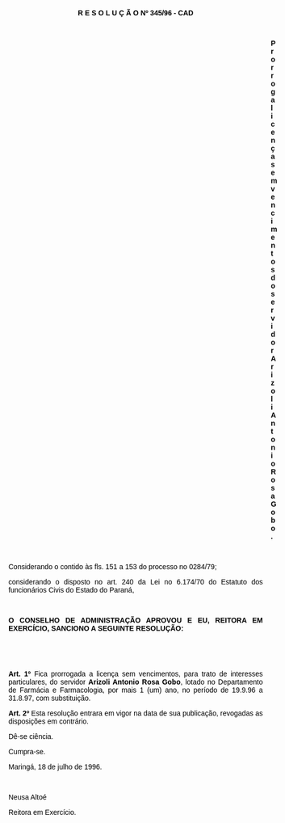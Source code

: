 <BODY TEXT="#000000">

<B><FONT FACE="Arial"><P ALIGN="CENTER">R E S O L U &Ccedil; &Atilde; O  Nº 345/96 - CAD</P>
</B><P ALIGN="JUSTIFY"></P>
<P ALIGN="JUSTIFY">&nbsp;</P><DIR>
<DIR>
<DIR>
<DIR>
<DIR>
<DIR>
<DIR>
<DIR>
<DIR>
<DIR>
<DIR>
<DIR>
<DIR>

<B><P ALIGN="JUSTIFY">Prorroga licen&ccedil;a sem vencimentos do servidor Arizoli Antonio Rosa Gobo.</P>
</B><P ALIGN="JUSTIFY"></P>
<P ALIGN="JUSTIFY">&nbsp;</P></DIR>
</DIR>
</DIR>
</DIR>
</DIR>
</DIR>
</DIR>
</DIR>
</DIR>
</DIR>
</DIR>
</DIR>
</DIR>

<P ALIGN="JUSTIFY">Considerando o contido &agrave;s fls. 151 a 153 do processo no 0284/79;</P>
<P ALIGN="JUSTIFY">considerando o disposto no art. 240 da Lei no 6.174/70 do Estatuto dos funcion&aacute;rios Civis do Estado do Paran&aacute;,</P>
<P ALIGN="JUSTIFY"></P>
<P ALIGN="JUSTIFY">&nbsp;</P>
<B><P ALIGN="JUSTIFY">O CONSELHO DE ADMINISTRA&Ccedil;&Atilde;O APROVOU E EU, REITORA EM EXERC&Iacute;CIO, SANCIONO A SEGUINTE RESOLU&Ccedil;&Atilde;O:</P>
</B><P ALIGN="JUSTIFY"></P>
<P ALIGN="JUSTIFY">&nbsp;</P>
<P ALIGN="JUSTIFY">&nbsp;</P>
<B><P ALIGN="JUSTIFY">Art. 1º</B> Fica prorrogada a licen&ccedil;a sem vencimentos, para trato de interesses particulares, do servidor <B>Arizoli Antonio Rosa Gobo</B>, lotado no Departamento de Farm&aacute;cia e Farmacologia, por mais 1 (um) ano, no per&iacute;odo de 19.9.96 a 31.8.97, com substitui&ccedil;&atilde;o.</P>
<B><P ALIGN="JUSTIFY">Art. 2º</B> Esta resolu&ccedil;&atilde;o entrara em vigor na data de sua publica&ccedil;&atilde;o, revogadas as disposi&ccedil;&otilde;es em contr&aacute;rio. </P>
<P ALIGN="JUSTIFY">D&ecirc;-se ci&ecirc;ncia.</P>
<P ALIGN="JUSTIFY">Cumpra-se.</P>
<P ALIGN="JUSTIFY">Maring&aacute;, 18 de julho de 1996.</P>
<P ALIGN="JUSTIFY"></P>
<P ALIGN="JUSTIFY">&nbsp;</P>
<P ALIGN="JUSTIFY">Neusa Alto&eacute;</P>
<P ALIGN="JUSTIFY">Reitora em Exerc&iacute;cio.</P></FONT></BODY>
